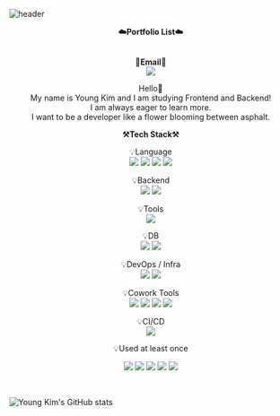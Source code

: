 <!--
**iamyoungk/iamyoungk** is a ✨ _special_ ✨ repository because its `README.md` (this file) appears on your GitHub profile.

Here are some ideas to get you started:

- 🔭 I’m currently working on ...
- 🌱 I’m currently learning ...
- 👯 I’m looking to collaborate on ...
- 🤔 I’m looking for help with ...
- 💬 Ask me about ...
- 📫 How to reach me: ...
- 😄 Pronouns: ...
- ⚡ Fun fact: ... 
-->

![header](https://capsule-render.vercel.app/api?type=waving&color=auto&height=300&section=header&text=Welcome&fontSize=90&animation=fadeIn&fontAlignY=43&desc=PgmYoung's%20GitHub%20Profile&descSize=20&descAlign=64&descAlignY=57)

<p align="center" dir="auto">
    <strong><g-emoji class="g-emoji" alias="cloud" fallback-src="https://github.githubassets.com/images/icons/emoji/unicode/2601.png">☁️</g-emoji>Portfolio List<g-emoji class="g-emoji" alias="cloud" fallback-src="https://github.githubassets.com/images/icons/emoji/unicode/2601.png">☁️</g-emoji></strong><br><br>
</p>

<p align="center" dir="auto">
<strong><g-emoji class="g-emoji" alias="email" fallback-src="https://github.githubassets.com/images/icons/emoji/unicode/1f4e7.png">📧</g-emoji>Email<g-emoji class="g-emoji" alias="email" fallback-src="https://github.githubassets.com/images/icons/emoji/unicode/1f4e7.png">📧</g-emoji></strong><br><a href="" target="_blank"><img src="https://img.shields.io/badge/younghkim0013@gmail.com-EA4335?style=for-the-badge&logo=gmail&logoColor=E8E8E8"/></a><br>
</p>

<p align="center" dir="auto">
    Hello<g-emoji class="g-emoji" alias="open_hands" fallback-src="https://github.githubassets.com/images/icons/emoji/unicode/1f450.png">👐</g-emoji><br>
    My name is Young Kim and I am studying Frontend and Backend!<br>
    I am always eager to learn more.<br>
    I want to be a developer like a flower blooming between asphalt.<br>
</p>

<p align="center" dir="auto">
    <strong><g-emoji class="g-emoji" alias="hammer_and_pick" fallback-src="https://github.githubassets.com/images/icons/emoji/unicode/2692.png">⚒️</g-emoji>Tech Stack<g-emoji class="g-emoji" alias="hammer_and_pick" fallback-         src="https://github.githubassets.com/images/icons/emoji/unicode/2692.png">⚒️</g-emoji></strong><br>
</p>

<p align="center" dir="auto">
    <g-emoji class="g-emoji" alias="bulb" fallback-src="https://github.githubassets.com/images/icons/emoji/unicode/1f4a1.png">💡</g-emoji>Language <br>
    <a target="_blank" rel="noopener noreferrer nofollow"><img src="https://img.shields.io/badge/JAVA-007396?style=for-the-badge&amp;logo=java&amp;logoColor=white" style="max-width: 100%;"></a> 
    <a target="_blank" rel="noopener noreferrer nofollow"><img src="https://img.shields.io/badge/Python-3776AB?style=for-the-badge&amp;logo=Python&amp;logoColor=white" style="max-width: 100%;"></a>
    <a target="_blank" rel="noopener noreferrer nofollow"><img src="https://img.shields.io/badge/C++-blue.svg?style=for-the-badge&logo=c%2B%2B" style="max-width: 100%;"></a>
    <a target="_blank" rel="noopener noreferrer nofollow"><img src="https://img.shields.io/badge/C-A8B9CC?style=for-the-badge&amp;logo=C&amp;logoColor=white" style="max-width: 100%;"></a>

</p>

<p align="center" dir="auto">
    <g-emoji class="g-emoji" alias="bulb" fallback-src="https://github.githubassets.com/images/icons/emoji/unicode/1f4a1.png">💡</g-emoji>Backend <br>
    <a target="_blank" rel="noopener noreferrer nofollow"><img src="https://img.shields.io/badge/Spring-6DB33F?style=for-the-badge&amp;logo=Spring&amp;logoColor=white" style="max-width: 100%;"></a>
    <a target="_blank" rel="noopener noreferrer nofollow"><img src="https://img.shields.io/badge/SpringBoot-6DB33F?style=for-the-badge&amp;logo=SpringBoot&amp;logoColor=white" style="max-width: 100%;"></a>
</p>

<p align="center" dir="auto">
    <g-emoji class="g-emoji" alias="bulb" fallback-src="https://github.githubassets.com/images/icons/emoji/unicode/1f4a1.png">💡</g-emoji>Tools <br>
    <a target="_blank" rel="noopener noreferrer nofollow"><img src="https://img.shields.io/badge/IntelliJ-000000?style=for-the-badge&amp;logo=IntelliJ IDEA&amp;logoColor=white" style="max-width: 100%;"></a> 
</p>

<p align="center" dir="auto">
    <g-emoji class="g-emoji" alias="bulb" fallback-src="https://github.githubassets.com/images/icons/emoji/unicode/1f4a1.png">💡</g-emoji>DB <br>
    <a target="_blank" rel="noopener noreferrer nofollow"><img src="https://img.shields.io/badge/MongoDB-47A248?style=for-the-badge&amp;logo=MongoDB&amp;logoColor=white" style="max-width: 100%;"></a>
    <a target="_blank" rel="noopener noreferrer nofollow"><img src="https://img.shields.io/badge/mysql-4479A1?style=for-the-badge&amp;logo=mysql&amp;logoColor=white" style="max-width: 100%;"></a>
</p>

<p align="center" dir="auto">
    <g-emoji class="g-emoji" alias="bulb" fallback-src="https://github.githubassets.com/images/icons/emoji/unicode/1f4a1.png">💡</g-emoji>DevOps / Infra <br>
    <a target="_blank" rel="noopener noreferrer nofollow"><img src="https://img.shields.io/badge/AWS-232F3E?style=for-the-badge&amp;logo=Amazon AWS&amp;logoColor=white" style="max-width: 100%;"></a>
    <a target="_blank" rel="noopener noreferrer nofollow"><img src="https://img.shields.io/badge/Docker-2496ED?style=for-the-badge&amp;logo=docker&amp;logoColor=white" style="max-width: 100%;"></a>
</p>

<p align="center" dir="auto">
    <g-emoji class="g-emoji" alias="bulb" fallback-src="https://github.githubassets.com/images/icons/emoji/unicode/1f4a1.png">💡</g-emoji>Cowork Tools <br>
    <a target="_blank" rel="noopener noreferrer nofollow"><img src="https://img.shields.io/badge/Github-000000?style=for-the-                                                   badge&amp;logo=github&amp;logoColor=white" style="max-width: 100%;"></a>
    <a target="_blank" rel="noopener noreferrer nofollow"><img src="https://img.shields.io/badge/Notion-000000?style=for-the-badge&amp;logo=notion&amp;logoColor=white" style="max-width: 100%;"></a>
    <a target="_blank" rel="noopener noreferrer nofollow"><img src="https://img.shields.io/badge/Slack-4A154B?style=for-the-badge&amp;logo=slack&amp;logoColor=white" style="max-width: 100%;"></a>
    <a target="_blank" rel="noopener noreferrer nofollow"><img src="https://img.shields.io/badge/Figma-F24E1E?style=for-the-badge&amp;logo=figma&amp;logoColor=white" style="max-width: 100%;"></a>
</p>

<p align="center" dir="auto">
    <g-emoji class="g-emoji" alias="bulb" fallback-src="https://github.githubassets.com/images/icons/emoji/unicode/1f4a1.png">💡</g-emoji>CI/CD <br>
    <a target="_blank" rel="noopener noreferrer nofollow"><img src="https://img.shields.io/badge/Jenkins-D24939?style=for-the-badge&amp;logo=jenkins&amp;logoColor=white" style="max-width: 100%;"></a>
</p>

<p align="center" dir="auto">
    <g-emoji class="g-emoji" alias="bulb" fallback-src="https://github.githubassets.com/images/icons/emoji/unicode/1f4a1.png">💡</g-emoji>Used at least once
</p>

<p align="center" dir="auto">
  <a target="_blank" rel="noopener noreferrer nofollow"><img src="https://img.shields.io/badge/javascript-F7DF1E?style=for-the-badge&amp;logo=javascript&amp;logoColor=black" style="max-width: 100%;"></a>
  <a target="_blank" rel="noopener noreferrer nofollow"><img src="https://img.shields.io/badge/css-1572B6?style=for-the-badge&amp;logo=css3&amp;logoColor=white" style="max-width: 100%;"></a>
  <a target="_blank" rel="noopener noreferrer nofollow"><img src="https://img.shields.io/badge/html-E34F26?style=for-the-badge&amp;logo=html5&amp;logoColor=white" style="max-width: 100%;"></a>
  <a target="_blank" rel="noopener noreferrer nofollow"><img src="https://img.shields.io/badge/Linux-FCC624?style=for-the-badge&amp;logo=Linux&amp;logoColor=white" style="max-width: 100%;"></a>
  <a target="_blank" rel="noopener noreferrer nofollow"><img src="https://img.shields.io/badge/JSP-007396?style=for-the-badge&amp;logo=jsp&amp;logoColor=white" style="max-width: 100%;"></a>
</p>

<br>

![Young Kim's GitHub stats](https://github-readme-stats.vercel.app/api?username=iamyoungk&show_icons=true&theme=transparent&rank_icon=github&include_all_commits=false)

